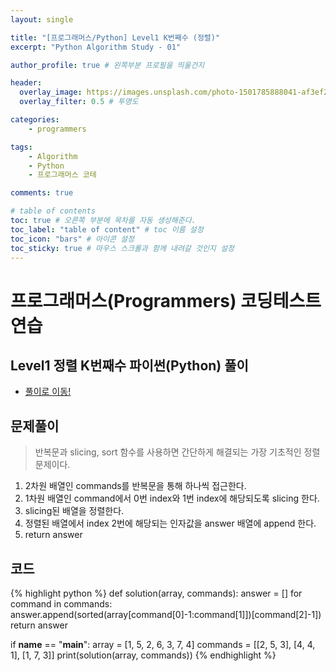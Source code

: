 ```yaml
---
layout: single

title: "[프로그래머스/Python] Level1 K번째수 (정렬)"
excerpt: "Python Algorithm Study - 01"

author_profile: true # 왼쪽부분 프로필을 띄울건지

header:
  overlay_image: https://images.unsplash.com/photo-1501785888041-af3ef285b470?ixlib=rb-1.2.1&ixid=eyJhcHBfaWQiOjEyMDd9&auto=format&fit=crop&w=1350&q=80
  overlay_filter: 0.5 # 투명도

categories:
    - programmers

tags: 
    - Algorithm
    - Python
    - 프로그래머스 코테

comments: true

# table of contents
toc: true # 오른쪽 부분에 목차를 자동 생성해준다.
toc_label: "table of content" # toc 이름 설정
toc_icon: "bars" # 아이콘 설정
toc_sticky: true # 마우스 스크롤과 함께 내려갈 것인지 설정
---
```


# 프로그래머스(Programmers) 코딩테스트 연습

## Level1 정렬 K번째수 파이썬(Python) 풀이

- [풀이로 이동!](https://programmers.co.kr/learn/courses/30/lessons/42748?language=python3)

## 문제풀이
> 반복문과 slicing, sort 함수를 사용하면 간단하게 해결되는 가장 기초적인 정렬 문제이다.


1. 2차원 배열인 commands를 반복문을 통해 하나씩 접근한다.
2. 1차원 배열인 command에서 0번 index와 1번 index에 해당되도록 slicing 한다.
3. slicing된 배열을 정렬한다.
4. 정렬된 배열에서 index 2번에 해당되는 인자값을 answer 배열에 append 한다.
5. return answer


## 코드
{% highlight python %}
def solution(array, commands):
    answer = []
    for command in commands:
        answer.append(sorted(array[command[0]-1:command[1]])[command[2]-1])
    return answer

if __name__ == "__main__":
    array = [1, 5, 2, 6, 3, 7, 4]
    commands = [[2, 5, 3], [4, 4, 1], [1, 7, 3]]
    print(solution(array, commands))
{% endhighlight %}